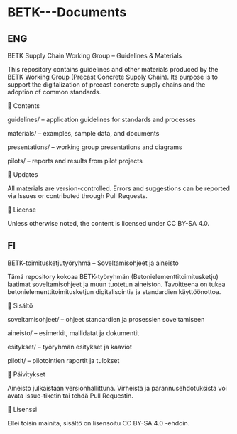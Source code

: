 # BETK---Documents

## ENG
BETK Supply Chain Working Group – Guidelines & Materials

This repository contains guidelines and other materials produced by the BETK Working Group (Precast Concrete Supply Chain).
Its purpose is to support the digitalization of precast concrete supply chains and the adoption of common standards.

📂 Contents

guidelines/ – application guidelines for standards and processes

materials/ – examples, sample data, and documents

presentations/ – working group presentations and diagrams

pilots/ – reports and results from pilot projects

🔄 Updates

All materials are version-controlled.
Errors and suggestions can be reported via Issues or contributed through Pull Requests.

📄 License

Unless otherwise noted, the content is licensed under CC BY-SA 4.0.


## FI
BETK-toimitusketjutyöryhmä – Soveltamisohjeet ja aineisto

Tämä repository kokoaa BETK-työryhmän (Betonielementtitoimitusketju) laatimat soveltamisohjeet ja muun tuotetun aineiston.
Tavoitteena on tukea betonielementtitoimitusketjun digitalisointia ja standardien käyttöönottoa.

📂 Sisältö

soveltamisohjeet/ – ohjeet standardien ja prosessien soveltamiseen

aineisto/ – esimerkit, mallidatat ja dokumentit

esitykset/ – työryhmän esitykset ja kaaviot

pilotit/ – pilotointien raportit ja tulokset

🔄 Päivitykset

Aineisto julkaistaan versionhallittuna.
Virheistä ja parannusehdotuksista voi avata Issue-tiketin tai tehdä Pull Requestin.

📄 Lisenssi

Ellei toisin mainita, sisältö on lisensoitu CC BY-SA 4.0 -ehdoin.
